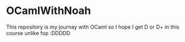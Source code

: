# OCamlWithNoah
This repository is my journay with OCaml so I hope I get D or D+ in this course unlike fop :DDDDD
